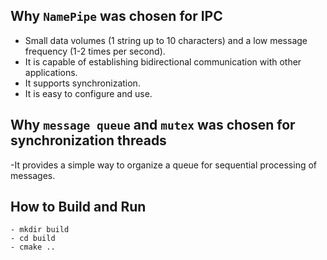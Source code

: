 ## Why `NamePipe` was chosen for IPC
- Small data volumes (1 string up to 10 characters) and a low message frequency (1-2 times per second).
- It is capable of establishing bidirectional communication with other applications.
- It supports synchronization.
- It is easy to configure and use.
  
## Why `message queue` and `mutex` was chosen for synchronization threads
-It provides a simple way to organize a queue for sequential processing of messages.

## How to Build and Run
````
- mkdir build
- cd build
- cmake ..

